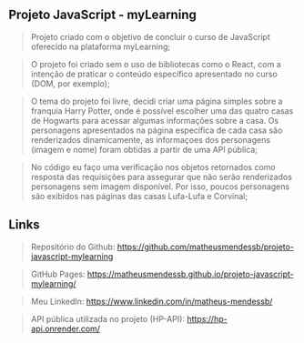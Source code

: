 ## Projeto JavaScript - myLearning

> Projeto criado com o objetivo de concluir o curso de JavaScript oferecido na plataforma myLearning;

> O projeto foi criado sem o uso de bibliotecas como o React, com a intenção de praticar o conteúdo específico apresentado no curso (DOM, por exemplo);

> O tema do projeto foi livre, decidi criar uma página simples sobre a franquia Harry Potter, onde é possível escolher uma das quatro casas de Hogwarts para acessar algumas informações sobre a casa. Os personagens apresentados na página específica de cada casa são renderizados dinamicamente, as informaçoes dos personagens (imagem e nome) foram obtidas a partir de uma API pública;

> No código eu faço uma verificação nos objetos retornados como resposta das requisições para assegurar que não serão renderizados personagens sem imagem disponível. Por isso, poucos personagens são exibidos nas páginas das casas Lufa-Lufa e Corvinal;

## Links

> Repositório do Github: https://github.com/matheusmendessb/projeto-javascript-mylearning

> GitHub Pages: https://matheusmendessb.github.io/projeto-javascript-mylearning/

> Meu LinkedIn: https://www.linkedin.com/in/matheus-mendessb/

> API pública utilizada no projeto (HP-API): https://hp-api.onrender.com/

